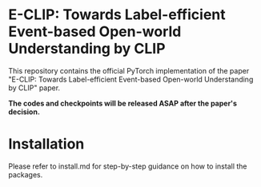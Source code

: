 # E-CLIP: Towards Label-efficient Event-based Open-world Understanding by CLIP

This repository contains the official PyTorch implementation of the paper "E-CLIP: Towards Label-efficient Event-based Open-world Understanding by CLIP" paper.

**The codes and checkpoints will be released ASAP after the paper's decision.**

# Installation
Please refer to install.md for step-by-step guidance on how to install the packages.
